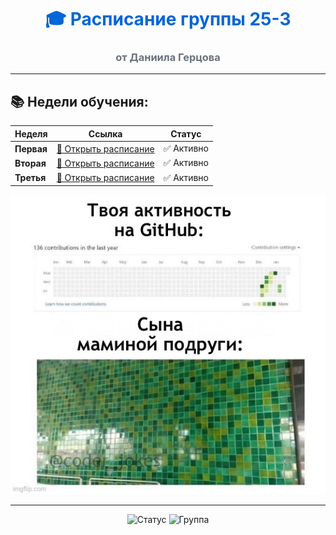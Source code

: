 <div align="center">

# <span style="color: #0366d6">🎓 Расписание группы 25-3</span>
### <span style="color: #6a737d">от Даниила Герцова</span>

</div>

---

## 📚 Недели обучения:

| Неделя | Ссылка | Статус |
|--------|--------|---------|
| **Первая** | [📖 Открыть расписание](./timetable_1w.md) | ✅ Активно |
| **Вторая** | [📖 Открыть расписание](./timetable_2w.md) | ✅ Активно |
| **Третья** | [📖 Открыть расписание](./timetable_3w.md) | ✅ Активно |

![Супер мем про гит хаб](./мемчик.jpg)


---


<div align="center">

<img src="https://img.shields.io/badge/Статус-Активно-brightgreen" alt="Статус">
<img src="https://img.shields.io/badge/Группа-25--3-blue" alt="Группа">


</div>

